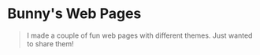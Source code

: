 # Bunny's Web Pages
> I made a couple of fun web pages with different themes. Just wanted to share them!
